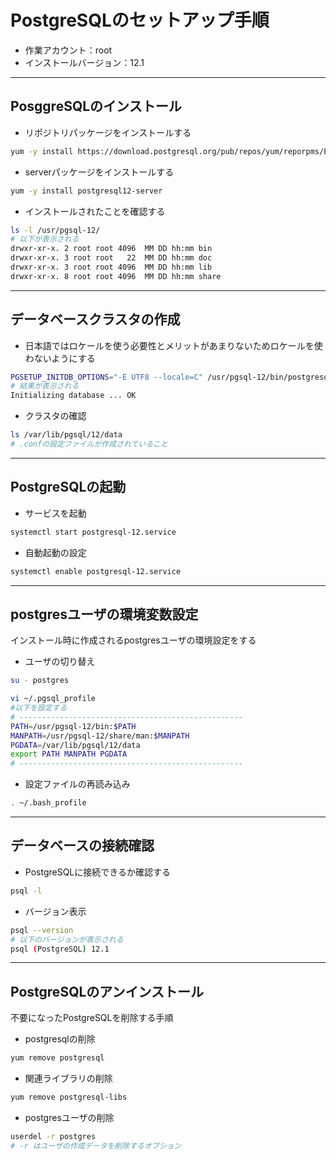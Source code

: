# PostgreSQLのセットアップ手順  

* 作業アカウント：root
* インストールバージョン：12.1

***

## PosggreSQLのインストール  

* リポジトリパッケージをインストールする

```bash
yum -y install https://download.postgresql.org/pub/repos/yum/reporpms/EL-7-x86_64/pgdg-redhat-repo-latest.noarch.rpm
```

* serverパッケージをインストールする

```bash
yum -y install postgresql12-server
```

* インストールされたことを確認する

```bash
ls -l /usr/pgsql-12/
# 以下が表示される
drwxr-xr-x. 2 root root 4096  MM DD hh:mm bin
drwxr-xr-x. 3 root root   22  MM DD hh:mm doc
drwxr-xr-x. 3 root root 4096  MM DD hh:mm lib
drwxr-xr-x. 8 root root 4096  MM DD hh:mm share
```

***

## データベースクラスタの作成  

* 日本語ではロケールを使う必要性とメリットがあまりないためロケールを使わないようにする

```bash
PGSETUP_INITDB_OPTIONS="-E UTF8 --locale=C" /usr/pgsql-12/bin/postgresql-12-setup initdb
# 結果が表示される
Initializing database ... OK
```

* クラスタの確認

```bash
ls /var/lib/pgsql/12/data
# .confの設定ファイルが作成されていること
```

***

## PostgreSQLの起動  

* サービスを起動

```bash
systemctl start postgresql-12.service
```

* 自動起動の設定

```bash
systemctl enable postgresql-12.service
```

***

## postgresユーザの環境変数設定  

インストール時に作成されるpostgresユーザの環境設定をする

* ユーザの切り替え

```bash
su - postgres
```

```bash
vi ~/.pgsql_profile
#以下を設定する
# --------------------------------------------------
PATH=/usr/pgsql-12/bin:$PATH
MANPATH=/usr/pgsql-12/share/man:$MANPATH
PGDATA=/var/lib/pgsql/12/data
export PATH MANPATH PGDATA
# --------------------------------------------------
```

* 設定ファイルの再読み込み

```bash
. ~/.bash_profile
```

***

## データベースの接続確認  

* PostgreSQLに接続できるか確認する

```bash
psql -l
```

* バージョン表示

```bash
psql --version
# 以下のバージョンが表示される
psql (PostgreSQL) 12.1
```

***

## PostgreSQLのアンインストール  

不要になったPostgreSQLを削除する手順

* postgresqlの削除

```bash
yum remove postgresql
```

* 関連ライブラリの削除

```bash
yum remove postgresql-libs
```

* postgresユーザの削除

```bash
userdel -r postgres
# -r はユーザの作成データを削除するオプション
```
